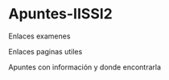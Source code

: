 # Apuntes-IISSI2

Enlaces examenes


Enlaces paginas utiles


Apuntes con información y donde encontrarla
